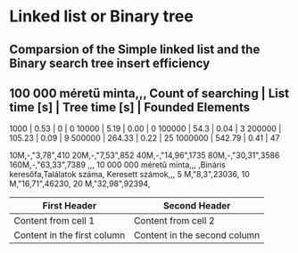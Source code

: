 # Linked list or Binary tree

## Comparsion of the Simple linked list and the Binary search tree insert efficiency

100 000 méretű minta,,,
Count of searching | List time [s] | Tree time [s] | Founded Elements
---------------------------------------------------------------------
1000 | 0.53 | 0 | 0
10000 |  5.19 | 0.00 | 0
100000 | 54.3 | 0.04 | 3
200000 | 105.23 | 0.09 | 9
500000 | 264.33 | 0.22 | 25
1000000 | 542.79 | 0.41 | 47

10M,-,"3,78",410
20M,-,"7,53",852
40M,-,"14,96",1735
80M,-,"30,31",3586
160M,-,"63,33",7389
,,,
10 000 000 méretű minta,,,
,Bináris keresőfa,Találatok száma,
Keresett számok,,,
5 M,"8,3",23036,
10 M,"16,71",46230,
20 M,"32,98",92394,

First Header | Second Header
------------ | -------------
Content from cell 1 | Content from cell 2
Content in the first column | Content in the second column
